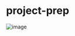 # project-prep
![image](https://github.com/BitCrafters-CF/project-prep/assets/86382359/c7e32b7e-a5dc-49e7-99f1-f600138e10e2)
